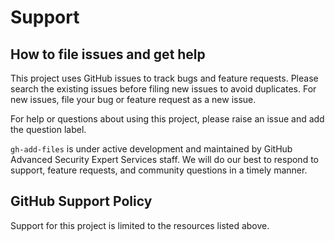 # Support 

## How to file issues and get help

This project uses GitHub issues to track bugs and feature requests. Please search the existing issues before filing new issues to avoid duplicates. For new issues, file your bug or feature request as a new issue.

For help or questions about using this project, please raise an issue and add the question label. 

`gh-add-files` is under active development and maintained by GitHub Advanced Security Expert Services staff. We will do our best to respond to support, feature requests, and community questions in a timely manner.

## GitHub Support Policy

Support for this project is limited to the resources listed above.
